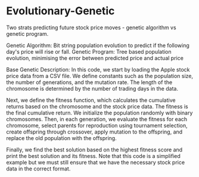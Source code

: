 # Evolutionary-Genetic
Two strats predicting future stock price moves - genetic algorithm vs genetic program.

Genetic Algorithm: Bit string population evolution to predict if the following day's price will rise or fall. 
Genetic Program: Tree based population evolution, minimising the error between predicted price and actual price

Base Genetic Description:
In this code, we start by loading the Apple stock price data from a CSV file. We define constants such as the population size, 
the number of generations, and the mutation rate. The length of the chromosome is determined by the number of trading days in the data.


Next, we define the fitness function, which calculates the cumulative returns based on the 
chromosome and the stock price data. The fitness is the final cumulative return.
We initialize the population randomly with binary chromosomes. Then, in each generation, 
we evaluate the fitness for each chromosome, select parents for reproduction using tournament selection, 
create offspring through crossover, apply mutation to the offspring, and replace the old population with the offspring.

Finally, we find the best solution based on the highest fitness score and print the best solution and its fitness.
Note that this code is a simplified example but we must still ensure that we have the necessary 
stock price data in the correct format.
